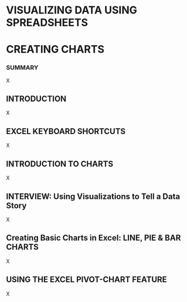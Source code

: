 
# VISUALIZING DATA USING SPREADSHEETS #

# CREATING CHARTS #

### SUMMARY ###

X


## INTRODUCTION ##

X



## EXCEL KEYBOARD SHORTCUTS ##

X



## INTRODUCTION TO CHARTS ##

X



## INTERVIEW: Using Visualizations to Tell a Data Story ##

X



## Creating Basic Charts in Excel: LINE, PIE & BAR CHARTS ##

X



## USING THE EXCEL PIVOT-CHART FEATURE ##

X